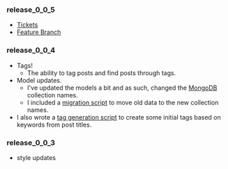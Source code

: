 ### release_0_0_5

* [Tickets](https://github.com/jmervine/ditty/issues?milestone=1&page=1&sort=created&state=closed)
* [Feature Branch](https://github.com/jmervine/ditty/tree/feature/post_title_paths)

### release_0_0_4

* Tags! 
  * The ability to tag posts and find posts through tags.
* Model updates.
  * I've updated the models a bit and as such, changed the [MongoDB](http://www.mongodb.org/) collection names.
  * I included a [migration script](https://github.com/jmervine/ditty/blob/release_0_0_4/scripts/migrate_0_0_4.rb) to move old data to the new collection names.
* I also wrote a [tag generation script](https://github.com/jmervine/ditty/blob/release_0_0_4/scripts/generate_tags_0_0_4.rb) to create some initial tags based on keywords from post titles.

### release_0_0_3

* style updates


